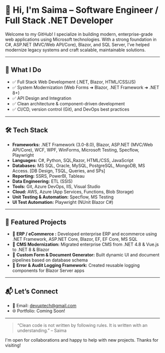 # 👋 Hi, I'm Saima – Software Engineer / Full Stack .NET Developer

Welcome to my GitHub! I specialize in building modern, enterprise-grade web applications using Microsoft technologies. With a strong foundation in C#, ASP.NET (MVC/Web API/Core), Blazor, and SQL Server, I’ve helped modernize legacy systems and craft scalable, maintainable solutions.

---

## 🧠 What I Do
- ✅ Full Stack Web Development (.NET, Blazor, HTML/CSS/JS)
- ✅ System Modernization (Web Forms ➜ Blazor, .NET Framework ➜ .NET 8+)
- ✅ API Design and Integration
- ✅ Clean architecture & component-driven development
- ✅ CI/CD, version control (Git), and DevOps best practices

---

## 🛠️ Tech Stack
- **Frameworks:** .NET Framework (3.0-8.0), Blazor, ASP.NET (MVC/Web API/Core), WCF, WPF, WinForms, Microsoft Testing, Specflow, Playwright
- **Languages:** C#, Python, SQL,Razor, HTML/CSS, JavaScript
- **Databases:** MS SQL, Oracle, MySQL, PostgreSQL, MongoDB, MS Access. [DB Design, TSQL, Queries, and SPs]
- **Reporting:** SSRS, PowerBI, Tableau
- **Data Engineering:**  ETL (SSIS)
- **Tools:** Git, Azure DevOps, IIS, Visual Studio
- **Cloud:** AWS, Azure (App Services, Functions, Blob Storage)
- **Unit Testing & Automation:** Specflow, MS Testing
- **UI Test Automation:**  Playwright (NUnit Blazor C#)

---

## 🚀 Featured Projects
- 🔹 **ERP / eCommerce :** Developed enterprise ERP and ecommerce using .NET Framework, ASP.NET Core, Blazor, EF, EF Core, MS SQL
- 🔹 **CMS Modernization:** Migrated enterprise CMS from .NET 4.8 & Vue.js to .NET 8 & Blazor
- 🔹 **Custom Form & Document Generator:** Built dynamic UI and document pipelines based on database schema
- 🔹 **Error & Audit Logging Framework:** Created reusable logging components for Blazor Server apps

---

## 📬 Let’s Connect
- 📧 Email: [devuptech@gmail.com](mailto:devuptech@gmail.com)
- 🌐 Portfolio: Coming Soon!

---

> “Clean code is not written by following rules. It is written with an understanding.” – Saima

I'm open for collaborations and happy to help with new projects. Thanks for visiting!
